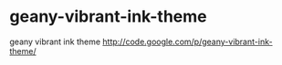 geany-vibrant-ink-theme
=======================

geany vibrant ink theme   http://code.google.com/p/geany-vibrant-ink-theme/